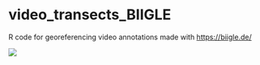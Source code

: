 # video_transects_BIIGLE
R code for georeferencing video annotations made with https://biigle.de/


![](https://github.com/gonzalobravoargentina/video_transects_BIIGLE/blob/master/video_1_2.jpeg)
